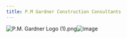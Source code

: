 ```yaml
---
title: P.M Gardner Construction Consultants 
---
```


<img src="blob:chrome-untrusted://media-app/e7cc73d2-656c-4cf0-b964-66a1172aad06" alt="P.M. Gardner Logo  (1).png"/>![image](https://github.com/user-attachments/assets/548c56d2-75f0-44b9-aa67-3195947d3291)
